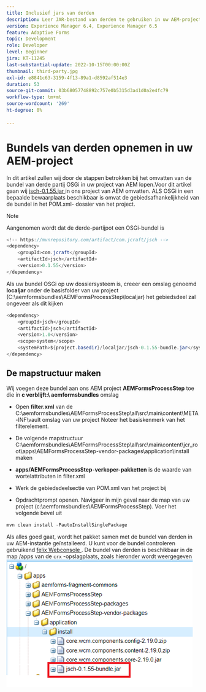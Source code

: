 ```yaml
---
title: Inclusief jars van derden
description: Leer JAR-bestand van derden te gebruiken in uw AEM-project
version: Experience Manager 6.4, Experience Manager 6.5
feature: Adaptive Forms
topic: Development
role: Developer
level: Beginner
jira: KT-11245
last-substantial-update: 2022-10-15T00:00:00Z
thumbnail: third-party.jpg
exl-id: e8841c63-3159-4f13-89a1-d8592af514e3
duration: 53
source-git-commit: 03b68057748892c757e0b5315d3a41d0a2e4fc79
workflow-type: tm+mt
source-wordcount: '269'
ht-degree: 0%

---
```


# Bundels van derden opnemen in uw AEM-project

In dit artikel zullen wij door de stappen betrokken bij het omvatten van de bundel van derde partij OSGi in uw project van AEM lopen.Voor dit artikel gaan wij [ jsch-0.1.55.jar ](https://repo1.maven.org/maven2/com/jcraft/jsch/0.1.55/jsch-0.1.55.jar) in ons project van AEM omvatten.  ALS OSGi in een bepaalde bewaarplaats beschikbaar is omvat de gebiedsafhankelijkheid van de bundel in het POM.xml- dossier van het project.

>[!NOTE]
> Aangenomen wordt dat de derde-partijpot een OSGi-bundel is

```java
<!-- https://mvnrepository.com/artifact/com.jcraft/jsch -->
<dependency>
    <groupId>com.jcraft</groupId>
    <artifactId>jsch</artifactId>
    <version>0.1.55</version>
</dependency>
```

Als uw bundel OSGi op uw dossiersysteem is, creeer een omslag genoemd **localjar** onder de basisfolder van uw project (C:\aemformsbundles\AEMFormsProcessStep\localjar) het gebiedsdeel zal ongeveer als dit kijken

```java
<dependency>
    <groupId>jsch</groupId>
    <artifactId>jsch</artifactId>
    <version>1.0</version>
    <scope>system</scope>
    <systemPath>${project.basedir}/localjar/jsch-0.1.55-bundle.jar</systemPath>
</dependency>
```

## De mapstructuur maken

Wij voegen deze bundel aan ons AEM project **AEMFormsProcessStep** toe die in **c verblijft:\ aemformsbundles** omslag

* Open **filter.xml** van de C:\aemformsbundles\AEMFormsProcessStep\all\src\main\content\META-INF\vault omslag van uw project
Noteer het basiskenmerk van het filterelement.

* De volgende mapstructuur C:\aemformsbundles\AEMFormsProcessStep\all\src\main\content\jcr_root\apps\AEMFormsProcessStep-vendor-packages\application\install maken
* **apps/AEMFormsProcessStep-verkoper-pakketten** is de waarde van wortelattributen in filter.xml
* Werk de gebiedsdeelsectie van POM.xml van het project bij
* Opdrachtprompt openen. Navigeer in mijn geval naar de map van uw project (c:\aemformsbundles\AEMFormsProcessStep). Voer het volgende bevel uit

```java
mvn clean install -PautoInstallSinglePackage
```

Als alles goed gaat, wordt het pakket samen met de bundel van derden in uw AEM-instantie geïnstalleerd. U kunt voor de bundel controleren gebruikend [ felix Webconsole ](http://localhost:4502/system/console/bundles). De bundel van derden is beschikbaar in de map /apps van de `crx` -opslagplaats, zoals hieronder wordt weergegeven
![ derde ](assets/custom-bundle1.png)
